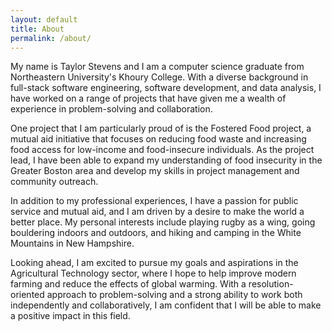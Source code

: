 ```yaml
---
layout: default
title: About
permalink: /about/
---
```


My name is Taylor Stevens and I am a computer science graduate from Northeastern University's Khoury College. With a diverse background in full-stack software engineering, software development, and data analysis, I have worked on a range of projects that have given me a wealth of experience in problem-solving and collaboration.

One project that I am particularly proud of is the Fostered Food project, a mutual aid initiative that focuses on reducing food waste and increasing food access for low-income and food-insecure individuals. As the project lead, I have been able to expand my understanding of food insecurity in the Greater Boston area and develop my skills in project management and community outreach.

In addition to my professional experiences, I have a passion for public service and mutual aid, and I am driven by a desire to make the world a better place. My personal interests include playing rugby as a wing, going bouldering indoors and outdoors, and hiking and camping in the White Mountains in New Hampshire.

Looking ahead, I am excited to pursue my goals and aspirations in the Agricultural Technology sector, where I hope to help improve modern farming and reduce the effects of global warming. With a resolution-oriented approach to problem-solving and a strong ability to work both independently and collaboratively, I am confident that I will be able to make a positive impact in this field.